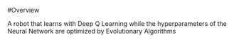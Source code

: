 #Overview

A robot that learns with Deep Q Learning while the hyperparameters of the Neural Network are optimized by Evolutionary Algorithms
